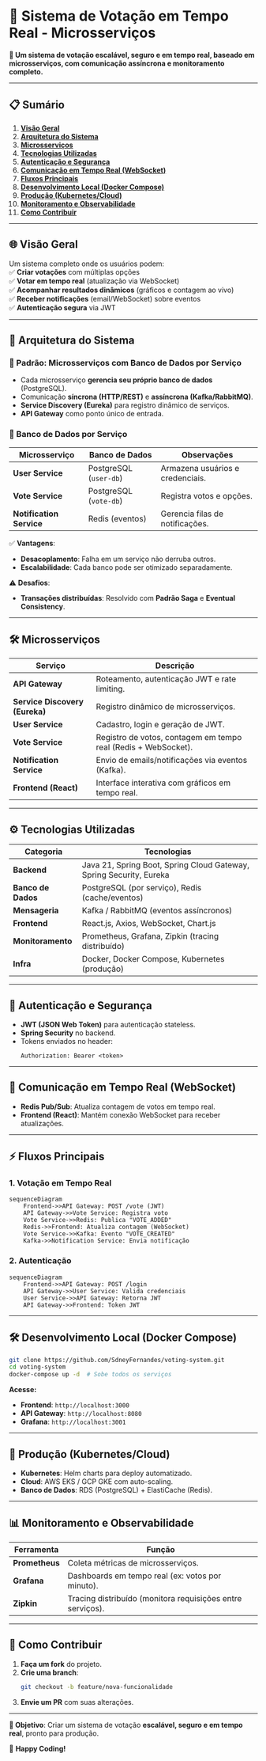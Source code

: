 # **📌 Sistema de Votação em Tempo Real - Microsserviços**  

**🚀 Um sistema de votação escalável, seguro e em tempo real, baseado em microsserviços, com comunicação assíncrona e monitoramento completo.**  

---

## **📋 Sumário**  
1. [**Visão Geral**](#-visão-geral)  
2. [**Arquitetura do Sistema**](#-arquitetura-do-sistema)  
3. [**Microsserviços**](#-microsserviços)  
4. [**Tecnologias Utilizadas**](#-tecnologias-utilizadas)  
5. [**Autenticação e Segurança**](#-autenticação-e-segurança)  
6. [**Comunicação em Tempo Real (WebSocket)**](#-comunicação-em-tempo-real-websocket)  
7. [**Fluxos Principais**](#-fluxos-principais)  
8. [**Desenvolvimento Local (Docker Compose)**](#-desenvolvimento-local-docker-compose)  
9. [**Produção (Kubernetes/Cloud)**](#-produção-kubernetescloud)  
10. [**Monitoramento e Observabilidade**](#-monitoramento-e-observabilidade)  
11. [**Como Contribuir**](#-como-contribuir)  

---

## **🌐 Visão Geral**  
Um sistema completo onde os usuários podem:  
✅ **Criar votações** com múltiplas opções  
✅ **Votar em tempo real** (atualização via WebSocket)  
✅ **Acompanhar resultados dinâmicos** (gráficos e contagem ao vivo)  
✅ **Receber notificações** (email/WebSocket) sobre eventos  
✅ **Autenticação segura** via JWT  

---

## **🧱 Arquitetura do Sistema**  
### **📌 Padrão: Microsserviços com Banco de Dados por Serviço**  
- Cada microsserviço **gerencia seu próprio banco de dados** (PostgreSQL).  
- Comunicação **síncrona (HTTP/REST)** e **assíncrona (Kafka/RabbitMQ)**.  
- **Service Discovery (Eureka)** para registro dinâmico de serviços.  
- **API Gateway** como ponto único de entrada.   

### **🔹 Banco de Dados por Serviço**  
| Microsserviço          | Banco de Dados  | Observações                          |  
|------------------------|----------------|--------------------------------------|  
| **User Service**       | PostgreSQL (`user-db`) | Armazena usuários e credenciais. |  
| **Vote Service**       | PostgreSQL (`vote-db`) | Registra votos e opções.         |  
| **Notification Service** | Redis (eventos) | Gerencia filas de notificações.  |  

✅ **Vantagens**:  
- **Desacoplamento**: Falha em um serviço não derruba outros.  
- **Escalabilidade**: Cada banco pode ser otimizado separadamente.  

⚠ **Desafios**:  
- **Transações distribuídas**: Resolvido com **Padrão Saga** e **Eventual Consistency**.  

---

## **🛠 Microsserviços**  
| Serviço                          | Descrição                                                                 |  
|----------------------------------|---------------------------------------------------------------------------|  
| **API Gateway**                  | Roteamento, autenticação JWT e rate limiting.                            |  
| **Service Discovery (Eureka)**   | Registro dinâmico de microsserviços.                                     |  
| **User Service**                 | Cadastro, login e geração de JWT.                                        |  
| **Vote Service**                 | Registro de votos, contagem em tempo real (Redis + WebSocket).           |  
| **Notification Service**         | Envio de emails/notificações via eventos (Kafka).                        |  
| **Frontend (React)**             | Interface interativa com gráficos em tempo real.                          |  

---

## **⚙ Tecnologias Utilizadas**  
| Categoria       | Tecnologias                                                                 |  
|----------------|-----------------------------------------------------------------------------|  
| **Backend**    | Java 21, Spring Boot, Spring Cloud Gateway, Spring Security, Eureka         |  
| **Banco de Dados** | PostgreSQL (por serviço), Redis (cache/eventos)                          |  
| **Mensageria** | Kafka / RabbitMQ (eventos assíncronos)                                      |  
| **Frontend**   | React.js, Axios, WebSocket, Chart.js                                        |  
| **Monitoramento** | Prometheus, Grafana, Zipkin (tracing distribuído)                         |  
| **Infra**      | Docker, Docker Compose, Kubernetes (produção)                               |  

---

## **🔐 Autenticação e Segurança**  
- **JWT (JSON Web Token)** para autenticação stateless.  
- **Spring Security** no backend.  
- Tokens enviados no header:  
  ```http
  Authorization: Bearer <token>
  ```

---

## **🔄 Comunicação em Tempo Real (WebSocket)**  
- **Redis Pub/Sub**: Atualiza contagem de votos em tempo real.  
- **Frontend (React)**: Mantém conexão WebSocket para receber atualizações.  

---

## **⚡ Fluxos Principais**  
### **1. Votação em Tempo Real**  
```mermaid
sequenceDiagram
    Frontend->>API Gateway: POST /vote (JWT)
    API Gateway->>Vote Service: Registra voto
    Vote Service->>Redis: Publica "VOTE_ADDED"
    Redis->>Frontend: Atualiza contagem (WebSocket)
    Vote Service->>Kafka: Evento "VOTE_CREATED"
    Kafka->>Notification Service: Envia notificação
```

### **2. Autenticação**  
```mermaid
sequenceDiagram
    Frontend->>API Gateway: POST /login
    API Gateway->>User Service: Valida credenciais
    User Service->>API Gateway: Retorna JWT
    API Gateway->>Frontend: Token JWT
```

---

## **🛠 Desenvolvimento Local (Docker Compose)**  
```bash
git clone https://github.com/SdneyFernandes/voting-system.git
cd voting-system
docker-compose up -d  # Sobe todos os serviços
```
**Acesse:**  
- **Frontend**: `http://localhost:3000`  
- **API Gateway**: `http://localhost:8080`  
- **Grafana**: `http://localhost:3001`  

---

## **🚀 Produção (Kubernetes/Cloud)**  
- **Kubernetes**: Helm charts para deploy automatizado.  
- **Cloud**: AWS EKS / GCP GKE com auto-scaling.  
- **Banco de Dados**: RDS (PostgreSQL) + ElastiCache (Redis).  

---

## **📊 Monitoramento e Observabilidade**  
| Ferramenta       | Função                                                                 |  
|------------------|-----------------------------------------------------------------------|  
| **Prometheus**   | Coleta métricas de microsserviços.                                    |  
| **Grafana**     | Dashboards em tempo real (ex: votos por minuto).                      |  
| **Zipkin**      | Tracing distribuído (monitora requisições entre serviços).            |  

---

## **🤝 Como Contribuir**  
1. **Faça um fork** do projeto.  
2. **Crie uma branch**:  
   ```bash
   git checkout -b feature/nova-funcionalidade
   ```  
3. **Envie um PR** com suas alterações.  

---

**🎯 Objetivo**: Criar um sistema de votação **escalável, seguro e em tempo real**, pronto para produção.  

🚀 **Happy Coding!**
